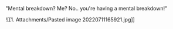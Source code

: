 "Mental breakdown? Me? No.. you're having a mental breakdown!"

![[1. Attachments/Pasted image 20220711165921.jpg]]